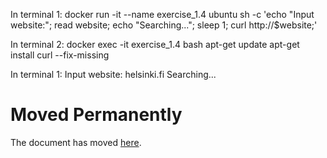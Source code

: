 In terminal 1:
docker run -it --name exercise_1.4 ubuntu sh -c 'echo "Input website:"; read website; echo "Searching..."; sleep 1; curl http://$website;'

In terminal 2:
docker exec -it exercise_1.4 bash
apt-get update
apt-get install curl --fix-missing

In terminal 1:
Input website:
helsinki.fi
Searching...
<!DOCTYPE HTML PUBLIC "-//IETF//DTD HTML 2.0//EN">
<html><head>
<title>301 Moved Permanently</title>
</head><body>
<h1>Moved Permanently</h1>
<p>The document has moved <a href="https://www.helsinki.fi/">here</a>.</p>
</body></html>
